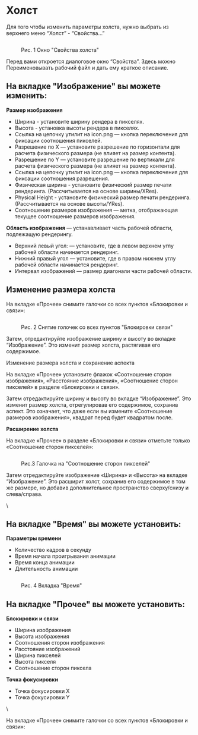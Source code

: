 # Холст

Для того чтобы изменить параметры холста, нужно выбрать из верхнего меню “Холст” - “Свойства…”

<figure><img src="https://lh7-us.googleusercontent.com/mdJGNsrYig4xiQvu89LtJQuKZ7wSJ1LzUiIFRp34dmi0WV0MpRyQFkOqX55II0zvO2t8j9f6SuBC6JZznnAnWdjnifKwGIjJNQl19OCDfjcBt4hztN1EGLI9BgGhOF04gz7XuDz73XOe3j479VBU7Xw" alt=""><figcaption><p>Рис. 1 Окно "Свойства холста"</p></figcaption></figure>

Перед вами откроется диалоговое окно “Свойства”. Здесь можно Переименовывать рабочий файл и дать ему краткое описание.

## На вкладке "Изображение" вы можете изменить:

&#x20;**Размер изображения**

* Ширина - установите ширину рендера в пикселях.
* Высота - установка высоты рендера в пикселях.
* Ссылка на цепочку утилит на icon.png — кнопка переключения для фиксации соотношения пикселей.
* Разрешение по X — установите разрешение по горизонтали для расчета физического размера (не влияет на размер контента).
* Разрешение по Y — установите разрешение по вертикали для расчета физического размера (не влияет на размер контента).
* Ссылка на цепочку утилит на icon.png — кнопка переключения для фиксации соотношения разрешения.
* Физическая ширина - установите физический размер печати рендеринга. (Рассчитывается на основе ширины/XRes).
* Physical Height - установите физический размер печати рендеринга. (Рассчитывается на основе высоты/YRes).
* Соотношение размеров изображения — метка, отображающая текущее соотношение размеров изображения.

&#x20;   **Область изображения** — устанавливает часть рабочей области, подлежащую рендерингу.

* Верхний левый угол: — установите, где в левом верхнем углу рабочей области начинается рендеринг.
* Нижний правый угол — установите, где в правом нижнем углу рабочей области начинается рендеринг.
* Интервал изображений — размер диагонали части рабочей области.

## Изменение размера холста

На вкладке «Прочее» снимите галочки со всех пунктов «Блокировки и связи»:

<figure><img src="https://lh7-us.googleusercontent.com/dNktkyDyxkJc_s5Xn8clRfx1VIxd1yTBRhSEuqmsxAIYHlAse2YKzzGMxcz1yXdQqB3RPOPob8Dn7GOR2oPseB5TOVtIupZm3G1lFC7_EfF3F7AAgh-WrPJlu5cjatcZSomD9G7q7H5ZKSEMx8Pl5ms" alt=""><figcaption><p>Рис. 2 Снятие голочек со всех пунктов "Блокировки связи"</p></figcaption></figure>

Затем, отредактируйте изображение ширину и высоту во вкладке “Изображение”. Это изменит размер холста, растягивая его содержимое.

Изменение размера холста и сохранение аспекта

На вкладке «Прочее» установите флажок «Соотношение сторон изображения», «Расстояние изображения», «Соотношение сторон пикселей» в разделе «Блокировки и связи».

Затем отредактируйте ширину и высоту во вкладке “Изображение”. Это изменит размер холста, отрегулировав его содержимое, сохранив аспект. Это означает, что даже если вы измените «Соотношение размеров изображения», квадрат перед будет квадратом после.

**Расширение холста**

На вкладке «Прочее» в разделе «Блокировки и связи» отметьте только «Соотношение сторон пикселей»:

<figure><img src="https://lh7-us.googleusercontent.com/D4O33OL2EQY8FF90D6T7W-RQ0TFlb_KocopRbBrraPiORFIpHcW5ih0JWQduiaR-Ygv45sb17So6HKFueQEvjha42CB3U8rJnJiBuWeuO7oLtRrpG9gOlFsKrQSYXwcTTAcsz_0n_LxOxkaworri9NM" alt=""><figcaption><p>Рис.3 Галочка на "Соотношение сторон пикселей"</p></figcaption></figure>

Затем отредактируйте изображение «Ширина» и «Высота» на вкладке “Изображение”. Это расширит холст, сохранив его содержимое в том же размере, но добавив дополнительное пространство сверху/снизу и слева/справа.

\


## На вкладке "Время" вы можете установить:

**Параметры времени**

* Количество кадров в секунду
* Время начала проигрывания анимации
* Время конца анимации
* Длительность анимации&#x20;

<figure><img src="https://lh7-us.googleusercontent.com/6lAeCF9fkqeRIoZNR2WYywwn-4-XcCoXUv4cA4iLVUVLFJEPFbyJXBgivktsFtFTJAaMYn3-gLNafTWymL-eOPurdumNShuDU1hQusDFtRGEyAZ3yHey2MNJxDQRcaq6aAe4Iw3rpMTA4_c9CvazSag" alt=""><figcaption><p>Рис. 4 Вкладка "Время"</p></figcaption></figure>

## На вкладке "Прочее" вы можете установить:

**Блокировки и связи**

* Ширина изображения
* Высота изображения
* Соотношения сторон изображения&#x20;
* Расстояние изображений
* Ширина пикселей
* Высота пикселя
* Соотношение сторон пиксела

**Точка фокусировки**

* Точка фокусировки X
* Точка фокусировки Y

\


На вкладке «Прочее» снимите галочки со всех пунктов «Блокировки и связи»:
